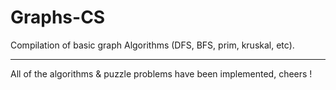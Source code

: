 # Graphs-CS
Compilation of basic graph Algorithms (DFS, BFS, prim, kruskal, etc).

---
All of the algorithms & puzzle problems have been implemented, cheers !
